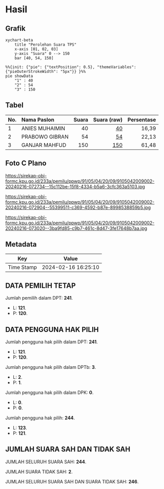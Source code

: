 # Hasil

## Grafik

```mermaid
xychart-beta
    title "Perolehan Suara TPS"
    x-axis [01, 02, 03]
    y-axis "Suara" 0 --> 150
    bar [40, 54, 150]
```

```mermaid
%%{init: {"pie": {"textPosition": 0.5}, "themeVariables": {"pieOuterStrokeWidth": "5px"}} }%%
pie showData
    "1" : 40
    "2" : 54
    "3" : 150
```

## Tabel

| No. | Nama Paslon    | Suara | Suara (raw) | Persentase |
|:--- |:-------------- | -----:| -----------:| ----------:|
| 1   | ANIES MUHAIMIN | 40    | [40][p-1]   | 16,39      |
| 2   | PRABOWO GIBRAN | 54    | [54][p-2]   | 22,13      |
| 3   | GANJAR MAHFUD  | 150   | [150][p-3]  | 61,48      |


[p-1]: https://github.com/gigit-pemilu/pemilu-2024-91-papua/blob/main/pilpres/hitung-suara/sub/91-papua/sub/05-kepulauan-yapen/sub/04-angkaisera/sub/2009-kainui-i/sub/002-tps/sub/paslon-1.txt
[p-2]: https://github.com/gigit-pemilu/pemilu-2024-91-papua/blob/main/pilpres/hitung-suara/sub/91-papua/sub/05-kepulauan-yapen/sub/04-angkaisera/sub/2009-kainui-i/sub/002-tps/sub/paslon-2.txt
[p-3]: https://github.com/gigit-pemilu/pemilu-2024-91-papua/blob/main/pilpres/hitung-suara/sub/91-papua/sub/05-kepulauan-yapen/sub/04-angkaisera/sub/2009-kainui-i/sub/002-tps/sub/paslon-3.txt

## Foto C Plano

https://sirekap-obj-formc.kpu.go.id/233a/pemilu/ppwp/91/05/04/20/09/9105042009002-20240216-072734--15c112be-15f8-4334-b5a6-3cfc363a5103.jpg

https://sirekap-obj-formc.kpu.go.id/233a/pemilu/ppwp/91/05/04/20/09/9105042009002-20240216-072904--55399511-c369-4592-b87e-8998538859b5.jpg

https://sirekap-obj-formc.kpu.go.id/233a/pemilu/ppwp/91/05/04/20/09/9105042009002-20240216-073020--3ba9fd85-c9b7-461c-8d47-3fe17648b7aa.jpg


## Metadata

| Key        | Value               |
| ---------- | ------------------- |
| Time Stamp | 2024-02-16 16:25:10 |


## DATA PEMILIH TETAP

Jumlah pemilih dalam DPT: **241**.
 * L: **121**.
 * P: **120**.

## DATA PENGGUNA HAK PILIH

Jumlah pengguna hak pilih dalam DPT: **241**.
 * L: **121**.
 * P: **120**.

Jumlah pengguna hak pilih dalam DPTb: **3**.
 * L: **2**.
 * P: **1**.

Jumlah pengguna hak pilih dalam DPK: **0**.
 * L: **0**.
 * P: **0**.

Jumlah pengguna hak pilih: **244**.
 * L: **123**.
 * P: **121**.

## JUMLAH SUARA SAH DAN TIDAK SAH

JUMLAH SELURUH SUARA SAH: **244**.

JUMLAH SUARA TIDAK SAH: **2**.

JUMLAH SELURUH SUARA SAH DAN SUARA TIDAK SAH: **246**.


